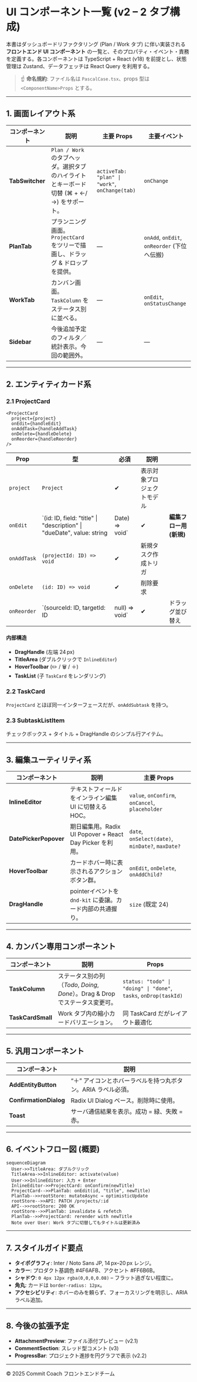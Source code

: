 # UI コンポーネント一覧 (v2 – 2 タブ構成)

本書はダッシュボードリファクタリング (Plan / Work タブ) に伴い実装される **フロントエンド UI コンポーネント** の一覧と、そのプロパティ・イベント・責務を定義する。各コンポーネントは TypeScript + React (v18) を前提とし、状態管理は Zustand、データフェッチは React Query を利用する。

> ☝️ **命名規約**: ファイル名は `PascalCase.tsx`、props 型は `<ComponentName>Props` とする。

---

## 1. 画面レイアウト系

| コンポーネント         | 説明                                                       | 主要 Props                                       | 主要イベント                                 |
| --------------- | -------------------------------------------------------- | ---------------------------------------------- | -------------------------------------- |
| **TabSwitcher** | `Plan / Work` のタブヘッダ。選択タブのハイライトとキーボード切替 (⌘ + ←/→) をサポート。 | `activeTab: "plan" \| "work"`, `onChange(tab)` | `onChange`                             |
| **PlanTab**     | プランニング画面。`ProjectCard` をツリーで描画し、ドラッグ & ドロップを提供。          | —                                              | `onAdd`, `onEdit`, `onReorder` (下位へ伝搬) |
| **WorkTab**     | カンバン画面。`TaskColumn` をステータス別に並べる。                         | —                                              | `onEdit`, `onStatusChange`             |
| **Sidebar**     | 今後追加予定のフィルタ／統計表示。今回の範囲外。                                 | —                                              | —                                      |

---

## 2. エンティティカード系

### 2.1 ProjectCard

```
<ProjectCard
  project={project}
  onEdit={handleEdit}
  onAddTask={handleAddTask}
  onDelete={handleDelete}
  onReorder={handleReorder}
/>
```

| Prop        | 型                                                                      | 必須              | 説明            |                 |
| ----------- | ---------------------------------------------------------------------- | --------------- | ------------- | --------------- |
| `project`   | `Project`                                                              | ✔︎              | 表示対象プロジェクトモデル |                 |
| `onEdit`    | \`(id: ID, field: "title" \| "description" \| "dueDate", value: string | Date) => void\` | ✔︎            | **編集フロー用 (新規)** |
| `onAddTask` | `(projectId: ID) => void`                                              | ✔︎              | 新規タスク作成トリガ    |                 |
| `onDelete`  | `(id: ID) => void`                                                     | ✔︎              | 削除要求          |                 |
| `onReorder` | \`(sourceId: ID, targetId: ID                                          | null) => void\` | ✔︎            | ドラッグ並び替え        |

#### 内部構造

* **DragHandle** (左端 24 px)
* **TitleArea** (ダブルクリックで `InlineEditor`)
* **HoverToolbar** (✏️ / 🗑️ / ＋)
* **TaskList** (子 `TaskCard` をレンダリング)

### 2.2 TaskCard

`ProjectCard` とほぼ同一インターフェースだが、`onAddSubtask` を持つ。

### 2.3 SubtaskListItem

チェックボックス + タイトル + DragHandle のシンプル行アイテム。

---

## 3. 編集ユーティリティ系

| コンポーネント               | 説明                                             | 主要 Props                                         |
| --------------------- | ---------------------------------------------- | ------------------------------------------------ |
| **InlineEditor**      | テキストフィールドをインライン編集 UI に切替える HOC。                | `value`, `onConfirm`, `onCancel`, `placeholder`  |
| **DatePickerPopover** | 期日編集用。Radix UI Popover + React Day Picker を利用。 | `date`, `onSelect(date)`, `minDate?`, `maxDate?` |
| **HoverToolbar**      | カードホバー時に表示されるアクションボタン群。                        | `onEdit`, `onDelete`, `onAddChild?`              |
| **DragHandle**        | pointerイベントを `dnd-kit` に委譲。カード内部の共通握り。         | `size` (既定 24)                                   |

---

## 4. カンバン専用コンポーネント

| コンポーネント           | 説明                                                       | Props                                                            |
| ----------------- | -------------------------------------------------------- | ---------------------------------------------------------------- |
| **TaskColumn**    | ステータス別の列（*Todo*, *Doing*, *Done*）。Drag & Drop でステータス変更可。 | `status: "todo" \| "doing" \| "done"`, `tasks`, `onDrop(taskId)` |
| **TaskCardSmall** | Work タブ内の縮小カードバリエーション。                                   | 同 TaskCard だがレイアウト最適化                                            |

---

## 5. 汎用コンポーネント

| コンポーネント                | 説明                                 |
| ---------------------- | ---------------------------------- |
| **AddEntityButton**    | “＋” アイコンとホバーラベルを持つ丸ボタン。ARIA ラベル必須。 |
| **ConfirmationDialog** | Radix UI Dialog ベース。削除時に使用。        |
| **Toast**              | サーバ通信結果を表示。成功 = 緑、失敗 = 赤。          |

---

## 6. イベントフロー図 (概要)

```mermaid
sequenceDiagram
  User->>TitleArea: ダブルクリック
  TitleArea->>InlineEditor: activate(value)
  User->>InlineEditor: 入力 + Enter
  InlineEditor->>ProjectCard: onConfirm(newTitle)
  ProjectCard-->>PlanTab: onEdit(id, "title", newTitle)
  PlanTab-->>rootStore: mutateAsync → optimisticUpdate
  rootStore-->>API: PATCH /projects/:id
  API-->>rootStore: 200 OK
  rootStore-->>PlanTab: invalidate & refetch
  PlanTab-->>ProjectCard: rerender with newTitle
  Note over User: Work タブに切替してもタイトルは更新済み
```

---

## 7. スタイルガイド要点

* **タイポグラフィ**: Inter / Noto Sans JP, 14 px–20 px レンジ。
* **カラー**: プロダクト基調色 #4F6AFB、アクセント #FF6B6B。
* **シャドウ**: `0 4px 12px rgba(0,0,0,0.08)` – フラット過ぎない程度に。
* **角丸**: カードは `border-radius: 12px`。
* **アクセシビリティ**: ホバーのみを頼らず、フォーカスリングを明示し、ARIA ラベル追加。

---

## 8. 今後の拡張予定

* **AttachmentPreview**: ファイル添付プレビュー (v2.1)
* **CommentSection**: スレッド型コメント (v3)
* **ProgressBar**: プロジェクト進捗を円グラフで表示 (v2.2)

---

© 2025 Commit Coach フロントエンドチーム
